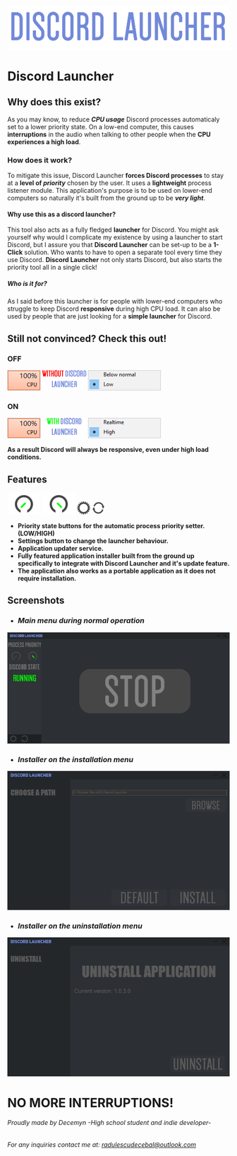 ![](Images/readme_logo.png)


# **Discord Launcher**

## **Why does this exist?**
As you may know, to reduce **_CPU usage_** Discord processes automaticaly set to a lower priority state. On a low-end computer, this causes **interruptions** in the audio when talking to other people when the **CPU experiences a high load**. 

### **How does it work?**
To mitigate this issue, Discord Launcher **forces Discord processes** to stay at a **level of _priority_** chosen by the user.
It uses a **lightweight** process listener module. This application's purpose is to be used on lower-end computers so naturally it's built from the ground up to be **_very light_**.

#### **Why use this as a discord launcher?**

This tool also acts as a fully fledged **launcher** for Discord. You might ask yourself why would I complicate my existence by using a launcher to start Discord, but I assure you that **Discord Launcher** can be set-up to be a **1-Click** solution. Who wants to have to open a separate tool every time they use Discord. **Discord Launcher** not only starts Discord, but also starts the priority tool all in a single click!

##### **Who is it for?**

As I said before this launcher is for people with lower-end computers who struggle to keep Discord **responsive** during high CPU load. It can also be used by people that are just looking for a **simple launcher** for Discord.
## **Still not convinced? Check this out!**
### **OFF**
![](Images/usage.png) ![](Images/without.png) ![](Images/low.png) 
### **ON**
![](Images/usage.png) ![](Images/with.png)  ![](Images/high_s.png)

**As a result Discord will always be responsive, even under high load conditions.**

## **Features**
![](Images/low_state_img_select.png) ![](Images/high_state_img_select.png) ![](Images/settings_img.png) ![](Images/sync_img.png)  
* **Priority state buttons for the automatic process priority setter. (LOW/HIGH)** 
* **Settings button to change the launcher behaviour.** 
* **Application updater service.** 
* **Fully featured application installer built from the ground up specifically to integrate with Discord Launcher and it's update feature.**
* **The application also works as a portable application as it does not require installation.**
## **Screenshots**

* ### _Main menu during normal operation_
![](Images/main.png)
* ### _Installer on the installation menu_
![](Images/install.png)
* ### _Installer on the uninstallation menu_
![](Images/uninstall.png)

# **NO MORE INTERRUPTIONS!**

###### Proudly made by Decemyn -High school student and indie developer-
###### For any inquiries contact me at: radulescudecebal@outlook.com
